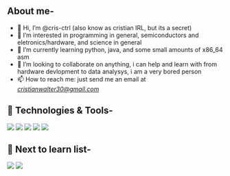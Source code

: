 ## About me-
- 👋 Hi, I’m @cris-ctrl (also know as cristian IRL, but its a secret)
- 👀 I’m interested in programming in general, semiconductors and eletronics/hardware, and science in general
- 🌱 I’m currently learning python, java, and some small amounts of x86_64 asm
- 💞️ I’m looking to collaborate on anything, i can help and learn with from hardware devlopment to data analysys, i am a very bored person
- 📫 How to reach me: just send me an email at <i>cristianwalter30@gmail.com</i>
## 🔧 Technologies & Tools-
![](https://img.shields.io/badge/Visual%20Studio%20Code-0078d7.svg?style=for-the-badge&logo=visual-studio-code&logoColor=white)
![](https://img.shields.io/badge/Firefox-FF7139?style=for-the-badge&logo=Firefox-Browser&logoColor=white)
![](https://img.shields.io/badge/Replit-DD1200?style=for-the-badge&logo=Replit&logoColor=white)
![](https://img.shields.io/badge/c-%2300599C.svg?style=for-the-badge&logo=c&logoColor=white)
![](https://img.shields.io/badge/python-3670A0?style=for-the-badge&logo=python&logoColor=ffdd54)
## 👀 Next to learn list-
![](https://img.shields.io/badge/rust-%23000000.svg?style=for-the-badge&logo=rust&logoColor=white)
![](https://img.shields.io/badge/java-%23ED8B00.svg?style=for-the-badge&logo=openjdk&logoColor=white)
